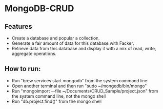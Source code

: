 # MongoDB-CRUD

## Features

- Create a database and popular a collection. </br>
- Generate a fair amount of data for this database with Facker. </br>
- Retrieve data from this database and display it with a mix of read, write, aggregate operations.</br>

## How to run:<br>
- Run "brew services start mongodb" from the system command line<br>
- Open another terminal and then run "sudo ~/mongodb/bin/mongo"<br>
- Run "mongoimport --file  ~/Documents/CRUD_Sample/project.json" from the system command line, not the mongo shell
- Run "db.project.find()" from the mongo shell
